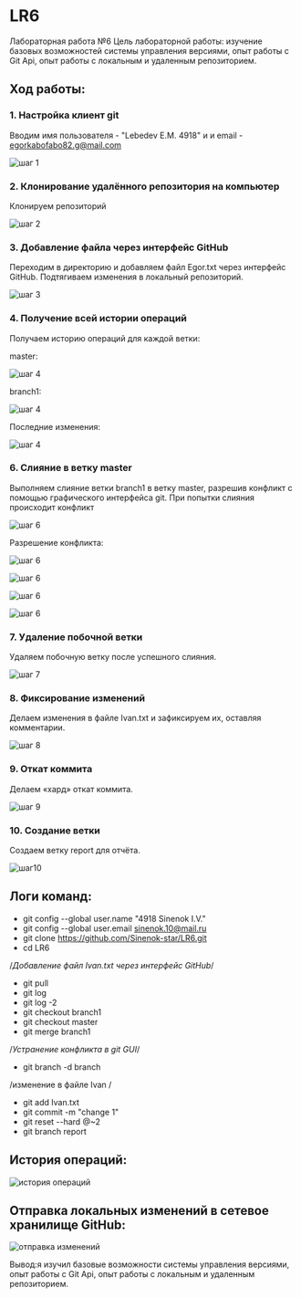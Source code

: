 # LR6
Лабораторная работа №6
Цель лабораторной работы: изучение базовых возможностей системы управления версиями, опыт работы с Git Api, опыт работы с локальным и удаленным репозиторием.  

## Ход работы:  

### 1. Настройка клиент git  
Вводим имя пользователя - "Lebedev E.M. 4918" и и email - egorkabofabo82.g@mail.com 

![шаг 1](https://github.com/eradecator292/LR6/blob/report/%D0%A1%D0%BA%D1%80%D0%B8%D0%BD%D1%88%D0%BE%D1%82%D1%8B/1.jpg)  

### 2. Клонирование удалённого репозитория на компьютер  
Клонируем репозиторий 

![шаг 2](https://github.com/eradecator292/LR6/blob/report/%D0%A1%D0%BA%D1%80%D0%B8%D0%BD%D1%88%D0%BE%D1%82%D1%8B/2.jpg)

### 3. Добавление файла через интерфейс GitHub  
Переходим в директорию и добавляем файл Egor.txt через интерфейс GitHub. Подтягиваем изменения в локальный репозиторий.  

![шаг 3](https://github.com/eradecator292/LR6/blob/report/%D0%A1%D0%BA%D1%80%D0%B8%D0%BD%D1%88%D0%BE%D1%82%D1%8B/3.jpg)

### 4. Получение всей истории операций  

Получаем историю операций для каждой ветки:

master:

![шаг 4](https://github.com/eradecator292/LR6/blob/report/%D0%A1%D0%BA%D1%80%D0%B8%D0%BD%D1%88%D0%BE%D1%82%D1%8B/4.jpg)

branch1:

![шаг 4](https://github.com/eradecator292/LR6/blob/report/%D0%A1%D0%BA%D1%80%D0%B8%D0%BD%D1%88%D0%BE%D1%82%D1%8B/5.jpg)

Последние изменения:

![шаг 4](https://github.com/eradecator292/LR6/blob/report/%D0%A1%D0%BA%D1%80%D0%B8%D0%BD%D1%88%D0%BE%D1%82%D1%8B/6.jpg)

### 6. Слияние в ветку master  

Выполняем слияние ветки branch1 в ветку master, разрешив конфликт c помощью графического интерфейса git.
При попытки слияния происходит конфликт

![шаг 6](https://github.com/eradecator292/LR6/blob/report/%D0%A1%D0%BA%D1%80%D0%B8%D0%BD%D1%88%D0%BE%D1%82%D1%8B/7.jpg) 

Разрешение конфликта:

![шаг 6](https://github.com/eradecator292/LR6/blob/report/%D0%A1%D0%BA%D1%80%D0%B8%D0%BD%D1%88%D0%BE%D1%82%D1%8B/8.jpg) 

![шаг 6](https://github.com/eradecator292/LR6/blob/report/%D0%A1%D0%BA%D1%80%D0%B8%D0%BD%D1%88%D0%BE%D1%82%D1%8B/9.jpg) 

![шаг 6](https://github.com/eradecator292/LR6/blob/report/%D0%A1%D0%BA%D1%80%D0%B8%D0%BD%D1%88%D0%BE%D1%82%D1%8B/10.jpg)

![шаг 6](https://github.com/eradecator292/LR6/blob/report/%D0%A1%D0%BA%D1%80%D0%B8%D0%BD%D1%88%D0%BE%D1%82%D1%8B/11.jpg)
### 7. Удаление побочной ветки  
Удаляем побочную ветку после успешного слияния.

![шаг 7](https://github.com/eradecator292/LR6/blob/report/%D0%A1%D0%BA%D1%80%D0%B8%D0%BD%D1%88%D0%BE%D1%82%D1%8B/12.jpg) 

### 8. Фиксирование изменений  

Делаем изменения в файле Ivan.txt и зафиксируем их, оставляя комментарии.  

![шаг 8](https://github.com/eradecator292/LR6/blob/report/%D0%A1%D0%BA%D1%80%D0%B8%D0%BD%D1%88%D0%BE%D1%82%D1%8B/13.jpg)  

### 9. Откат коммита  

Делаем «хард» откат коммита.  

![шаг 9](https://github.com/eradecator292/LR6/blob/report/%D0%A1%D0%BA%D1%80%D0%B8%D0%BD%D1%88%D0%BE%D1%82%D1%8B/14.jpg)  

### 10. Создание ветки  

Создаем ветку report для отчёта.   

![шаг10](https://github.com/eradecator292/LR6/blob/report/%D0%A1%D0%BA%D1%80%D0%B8%D0%BD%D1%88%D0%BE%D1%82%D1%8B/15.jpg)

## Логи команд:  

* git config --global user.name "4918 Sinenok I.V."
* git config --global user.email sinenok.10@mail.ru
* git clone https://github.com/Sinenok-star/LR6.git
* cd LR6   
  
  
/*Добавление файл Ivan.txt через интерфейс GitHub*/
  
* git pull  
* git log  
* git log -2  
* git checkout branch1  
* git checkout master  
* git merge branch1  
  
/*Устранение конфликта в git GUI*/
    
* git branch -d branch   
    
 /изменение в файле Ivan /   
   
* git add Ivan.txt  
* git commit -m "change 1"  
* git reset --hard @~2  
* git branch report

## История операций:  

![история операций](https://github.com/eradecator292/LR6/blob/report/%D0%A1%D0%BA%D1%80%D0%B8%D0%BD%D1%88%D0%BE%D1%82%D1%8B/16.jpg)  

## Отправка локальных изменений в сетевое хранилище GitHub:  

![отправка изменений](https://github.com/eradecator292/LR6/blob/report/%D0%A1%D0%BA%D1%80%D0%B8%D0%BD%D1%88%D0%BE%D1%82%D1%8B/17.jpg)

Вывод:я изучил базовые возможности системы управления версиями, опыт работы с Git Api, опыт работы с локальным и удаленным репозиторием.  
